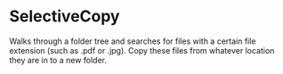 # SelectiveCopy
Walks through a folder tree and searches for files with a certain file extension (such as .pdf or .jpg). Copy these files from whatever location they are in to a new folder.
